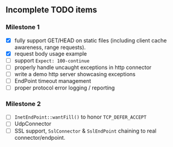 ## Incomplete TODO items

### Milestone 1

- [x] fully support GET/HEAD on static files (including client cache awareness, range requests).
- [x] request body usage example
- [ ] support `Expect: 100-continue`
- [ ] properly handle uncaught exceptions in http connector
- [ ] write a demo http server showcasing exceptions
- [ ] EndPoint timeout management
- [ ] proper protocol error logging / reporting

### Milestone 2

- [ ] `InetEndPoint::wantFill()` to honor `TCP_DEFER_ACCEPT`
- [ ] UdpConnector
- [ ] SSL support, `SslConnector` & `SslEndPoint` chaining to real
      connector/endpoint.
